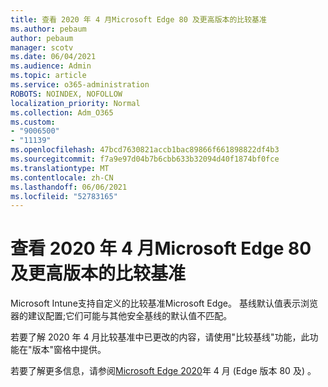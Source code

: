 ```yaml
---
title: 查看 2020 年 4 月Microsoft Edge 80 及更高版本的比较基准
ms.author: pebaum
author: pebaum
manager: scotv
ms.date: 06/04/2021
ms.audience: Admin
ms.topic: article
ms.service: o365-administration
ROBOTS: NOINDEX, NOFOLLOW
localization_priority: Normal
ms.collection: Adm_O365
ms.custom:
- "9006500"
- "11139"
ms.openlocfilehash: 47bcd7630821accb1bac89866f661898822df4b3
ms.sourcegitcommit: f7a9e97d04b7b6cbb633b32094d40f1874bf0fce
ms.translationtype: MT
ms.contentlocale: zh-CN
ms.lasthandoff: 06/06/2021
ms.locfileid: "52783165"
---
```

# <a name="view-the-april-2020-baseline-for-microsoft-edge-versions-80-and-later"></a>查看 2020 年 4 月Microsoft Edge 80 及更高版本的比较基准

Microsoft Intune支持自定义的比较基准Microsoft Edge。 基线默认值表示浏览器的建议配置;它们可能与其他安全基线的默认值不匹配。

若要了解 2020 年 4 月比较基准中已更改的内容，请使用"比较基线"功能，此功能在"版本"窗格中提供。

若要了解更多信息，请参阅[Microsoft Edge 2020](/mem/intune/protect/security-baseline-settings-edge?pivots=edge-april-2020)年 4 月 (Edge 版本 80 及) 。